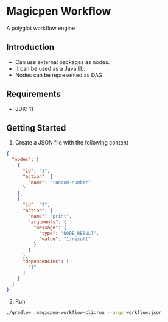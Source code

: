 # Magicpen Workflow

A polyglot workflow engine

## Introduction

* Can use external packages as nodes.
* It can be used as a Java lib.
* Nodes can be represented as DAG.

## Requirements

* JDK: 11

## Getting Started

1. Create a JSON file with the following content

```json
{
  "nodes": [
    {
      "id": "1",
      "action": {
        "name": "random-number"
      }
    },
    {
      "id": "2",
      "action": {
        "name": "print",
        "arguments": {
          "message": {
            "type": "NODE_RESULT",
            "value": "1:result"
          }
        }
      },
      "dependencies": [
        "1"
      ]
    }
  ]
}
```

2. Run

```bash
./gradlew :magicpen-workflow-cli:run --args workflow.json
```